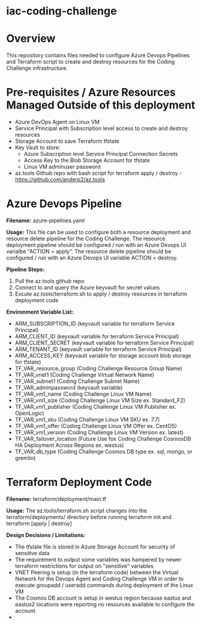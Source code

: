 # iac-coding-challenge

Overview
========
This repository contains files needed to configure Azure Devops Pipelines and Terraform script to create and destroy resources for the Coding Challenge infrastructure. 

Pre-requisites / Azure Resources Managed Outside of this deployment
===================================================================

 - Azure DevOps Agent on Linux VM
 - Service Principal with Subscription level access to create and destroy resources
 - Storage Account to save Terraform tfstate
 - Key Vault to store:
   - Azure Subscription level Service Principal Connection Secrets
   - Access Key to the Blob Storage Account for tfstate
   - Linux VM adminuser password
- az.tools Github repo with bash script for terraform apply / destroy - https://github.com/anderp2/az.tools

Azure Devops Pipeline
=====================
**Filename:**  azure-pipelines.yaml

**Usage:**  This file can be used to configure both a resource deployment and resource delete pipeline for the Coding Challenge. The resource deployment pipeline should be configured / run with an Azure Devops UI varialbe "ACTION = apply". The resource delete pipeline should be configured / run with an Azure Devops UI variable ACTION = destroy.

**Pipeline Steps:**
1) Pull the az.tools github repo
2) Connect to and query the Azure keyvault for secret values
3) Excute az.tools/terraform.sh to apply / destroy resources in terraform deployment code

**Environment Variable List:**
 - ARM_SUBSCRIPTION_ID (keyvault variable for terraform Service Principal)
 - ARM_CLIENT_ID (keyvault variable for terraform Service Principal)
 - ARM_CLIENT_SECRET (keyvault variable for terraform Service Principal)
 - ARM_TENANT_ID (keyvault variable for terraform Service Principal)
 - ARM_ACCESS_KEY (keyvault variable for storage account blob storage for tfstate)
 - TF_VAR_resource_group (Coding Challenge Resource Group Name)
 - TF_VAR_vnet1 (Coding Challenge Virtual Network Name)
 - TF_VAR_subnet1 (Coding Challenge Subnet Name)
 - TF_VAR_adminpassword (keyvault variable)
 - TF_VAR_vm1_name (Coding Challenge Linux VM Name)
 - TF_VAR_vm1_size (Coding Challenge Linux VM Size ex. Standard_F2)
 - TF_VAR_vm1_publisher (Coding Challenge Linux VM Publisher ex. OpenLogic)
 - TF_VAR_vm1_sku (Coding Challenge Linux VM SKU ex. 7.7)
 - TF_VAR_vm1_offer (Coding Challenge Linux VM Offer ex. CentOS)
 - TF_VAR_vm1_version (Coding Challenge Linux VM Version ex. latest)
 - TF_VAR_failover_location (Future Use fox Coding Challenge CosmosDB HA Deployment Across Regions ex. westus)
 - TF_VAR_db_type (Coding Challenge Cosmos DB type ex. sql, mongo, or gremlin)

Terraform Deployment Code
=========================
**Filename:**  terraform/deployment/main.tf

**Usage:**  The az.tools/terraform.sh script changes into the terraform/deployments/ directory before running terraform init and terraform [apply | destroy]

**Design Decisions / Limitations:**
 -  The tfstate file is stored in Azure Storage Account for security of sensitive data
 -  The requirement to output some variables was hampered by newer terraform restrictions for output on "sensitive" variables
 -  VNET Peering is setup (in the terraform code) between the Virtual Network for the Devops Agent and Coding Challenge VM in order to execute groupadd / useradd commands during deployment of the Linux VM
 -  The Cosmos DB account is setup in westus region because eastus and eastus2 locations were reporting no resources available to configure the account
 -  
